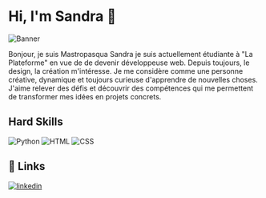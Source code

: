# Hi, I'm Sandra 👋

![Banner](https://res.cloudinary.com/dowa0e95f/image/upload/v1732526159/urwgbh8biflw4ffnc9wp.png)

Bonjour, je suis Mastropasqua Sandra je suis actuellement étudiante à "La Plateforme" en vue de de devenir développeuse web. Depuis toujours, le design, la création m'intéresse. Je me considère comme une personne créative, dynamique et toujours curieuse d'apprendre de nouvelles choses. J'aime relever des défis et découvrir des compétences qui me permettent de transformer mes idées en projets concrets. 

## Hard Skills
![Python](https://img.shields.io/badge/Python-3776AB?style=for-the-badge&logo=python&logoColor=white)
![HTML](https://img.shields.io/badge/HTML-239120?style=for-the-badge&logo=html5&logoColor=white)
![CSS](https://img.shields.io/badge/CSS-239120?&style=for-the-badge&logo=css3&logoColor=white)

## 🔗 Links
[![linkedin](https://img.shields.io/badge/linkedin-0A66C2?style=for-the-badge&logo=linkedin&logoColor=white)]([![linkedin](https://img.shields.io/badge/linkedin-0A66C2?style=for-the-badge&logo=linkedin&logoColor=white)](https://www.linkedin.com/))
